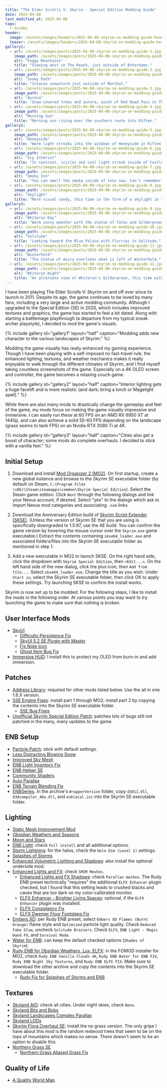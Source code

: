 ```yaml
---
title: "The Elder Scrolls V: Skyrim - Special Edition Modding Guide"
date: 2025-04-08
last_modified_at: 2025-04-08
tags:
  - Guides
header:
  image: /assets/images/headers/2025-04-08-skyrim-se-modding-guide-header.jpg
  teaser: /assets/images/headers/2025-04-08-skyrim-se-modding-guide-header.jpg
gallery1:
  - url: /assets/images/posts/2025-04-08-skyrim-se-modding-guide-1.jpg
    image_path: /assets/images/posts/2025-04-08-skyrim-se-modding-guide-1.jpg
    alt: "Foggy Mountains"
    title: "Viewing west in The Reach, just outside of Bthardamz."
  - url: /assets/images/posts/2025-04-08-skyrim-se-modding-guide-2.jpg
    image_path: /assets/images/posts/2025-04-08-skyrim-se-modding-guide-2.jpg
    alt: "Snowy Path"
    title: "Intense snowstorm just outside of Morthal."
  - url: /assets/images/posts/2025-04-08-skyrim-se-modding-guide-3.jpg
    image_path: /assets/images/posts/2025-04-08-skyrim-se-modding-guide-3.jpg
    alt: "Aurora"
    title: "Snow-covered trees and aurora, south of Red Road Pass in The Pale"
  - url: /assets/images/posts/2025-04-08-skyrim-se-modding-guide-4.jpg
    image_path: /assets/images/posts/2025-04-08-skyrim-se-modding-guide-4.jpg
    alt: "Morning Sun"
    title: "Morning sun rising over the southern route into Riften."
gallery2:
  - url: /assets/images/posts/2025-04-08-skyrim-se-modding-guide-5.jpg
    image_path: /assets/images/posts/2025-04-08-skyrim-se-modding-guide-5.jpg
    alt: "Honeyside"
    title: "Warm light streaks into the windows of Honeyside in Riften."
  - url: /assets/images/posts/2025-04-08-skyrim-se-modding-guide-6.jpg
    image_path: /assets/images/posts/2025-04-08-skyrim-se-modding-guide-6.jpg
    alt: "Icy Interior"
    title: "In contrast, icicles and cool light streak inside of Castle Volkihar."
  - url: /assets/images/posts/2025-04-08-skyrim-se-modding-guide-7.jpg
    image_path: /assets/images/posts/2025-04-08-skyrim-se-modding-guide-7.jpg
    alt: "Smoky Inn"
    title: "You can smell the smoke inside of inns now. Can't remember which one this one is.."
  - url: /assets/images/posts/2025-04-08-skyrim-se-modding-guide-8.jpg
    image_path: /assets/images/posts/2025-04-08-skyrim-se-modding-guide-8.jpg
    alt: "Skylight"
    title: "More visual candy, this time in the form of a skylight in the Chantry of Auri-El within the Forgotten Vale."
gallery3:
  - url: /assets/images/posts/2025-04-08-skyrim-se-modding-guide-9.jpg
    image_path: /assets/images/posts/2025-04-08-skyrim-se-modding-guide-9.jpg
    alt: "Whiterun Day"
    title: "Warm sunny weather with the statue of Talos and Gildergreen in Whiterun."
  - url: /assets/images/posts/2025-04-08-skyrim-se-modding-guide-10.jpg
    image_path: /assets/images/posts/2025-04-08-skyrim-se-modding-guide-10.jpg
    alt: "Solitude"
    title: "Looking toward the Blue Palace with flurries in Solitude."
  - url: /assets/images/posts/2025-04-08-skyrim-se-modding-guide-11.jpg
    image_path: /assets/images/posts/2025-04-08-skyrim-se-modding-guide-11.jpg
    alt: "Winterhold"
    title: "The Statue of Azura overlooks what is left of Winterhold."
  - url: /assets/images/posts/2025-04-08-skyrim-se-modding-guide-12.jpg
    image_path: /assets/images/posts/2025-04-08-skyrim-se-modding-guide-12.jpg
    alt: "Whiterun Night"
    title: "An alternate view of Whiterun's Gildergreen, this time with Dragonsreach and a night sky."
---
```


I have been playing The Elder Scrolls V: Skyrim on and off ever since its launch in 2011. Despite its age, the game continues to be loved by many fans, including a very large and active modding community. Although I upgraded to the Special Edition (SE) in 2020, which includes improved textures and graphics, the game has started to feel a bit dated. Along with starting a battlemage playthrough (a departure from my typical sneak archer playstyle), I decided to mod the game's visuals.

{% include gallery id="gallery1" layout="half" caption="Modding adds new character to the various landscapes of Skyrim." %}

Modding the game visually has really enhanced my gaming experience. Though I have been playing with a self-imposed no fast-travel rule, the enhanced lighting, textures, and weather mechanics makes it really enjoyable to walk through the different climates of Skyrim, and I find myself taking countless screenshots of the game. Especially on a 4K OLED screen and controller, the game becomes a relaxing couch game.

{% include gallery id="gallery2" layout="half" caption="Interior lighting gets a huge facelift and is more realistic (and dark; bring a torch or Magelight spell)." %}

While there are also many mods to drastically change the gameplay and feel of the game, my mods focus on making the game visually impressive and immersive. I can easily run these at 60 FPS on an AMD RX 6950 XT at 1440p, and can also achieve a solid 55-60 FPS depending on the landscape (grass seems to tank FPS) on an Nvidia RTX 3080 Ti at 4K.

{% include gallery id="gallery3" layout="half" caption="Cities also get a boost of character; some mods do complete overhauls. I decided to stick with a vanilla feel." %}

## Initial Setup

1. Download and install [Mod Organizer 2 (MO2)](https://github.com/ModOrganizer2/modorganizer/releases). On first startup, create a new global instance and browse to the Skyrim SE executable folder (by default on Steam, `C:\Program Files (x86)\Steam\steamapps\common\Skyrim Special Edition`). Select the Steam game edition. Click `Next` through the following dialogs and link your Nexus account, if desired. Select "yes" to the dialogs which ask to import Nexus mod categories and associating `.nxm` links.

2. Download the Anniversary Edition build of [Skyrim Script Extender (SKSE)](https://skse.silverlock.org/). (Unless the version of Skyrim SE that you are using is specifically downgraded to 1.5.97, use the AE build. You can confirm the game version by hovering the mouse cursor over the `Skyrim.exe` game executable.) Extract the contents containing `skse64_loader.exe` and associated folders/files into the Skyrim SE executable folder as mentioned in step 1.

3. Add a new executable in MO2 to launch SKSE. On the right hand side, click the dropdown with `Skyrim Special Edition`, then `<Edit...>`. On the left hand side of the new dialog, click the plus icon, then `Add from file...`. Select `skse64_loader.exe`. Change the title as you wish. Under `Start in`, select the Skyrim SE executable folder, then click OK to apply these settings. Try launching SKSE to confirm the install works.

Skyrim is now set up to be modded. For the following steps, I like to install the mods in the following order. At various points you may want to try launching the game to make sure that nothing is broken.

## User Interface Mods

* [SkyUI](https://www.nexusmods.com/skyrimspecialedition/mods/12604)
    * [Difficulty Persistence Fix](https://www.nexusmods.com/skyrimspecialedition/mods/106418)
    * [SkyUI 5.2 SE Plugin with Master](https://www.nexusmods.com/skyrimspecialedition/mods/67166)
    * [Fix Note Icon](https://www.nexusmods.com/skyrimspecialedition/mods/32561)
    * [Ghost Item Bug Fix](https://www.nexusmods.com/skyrimspecialedition/mods/49106)
* [Immersive HUD](https://www.nexusmods.com/skyrimspecialedition/mods/12440): I install this to protect my OLED from burn-in and add immersion.

## Patches

* [Address Library](https://www.nexusmods.com/skyrimspecialedition/mods/32444): required for other mods listed below. Use the all in one 1.6.X version.
* [SSE Engine Fixes](https://www.nexusmods.com/skyrimspecialedition/mods/17230): install part 1 through MO2; install part 2 by copying the contents into the Skyrim SE executable folder.
    * [SSE Bug FIxes](https://www.nexusmods.com/skyrimspecialedition/mods/33261)
* [Unofficial Skyrim Special Edition Patch](https://www.nexusmods.com/skyrimspecialedition/mods/266): patches lots of bugs still not patched in the many, many updates to the game.

## ENB Setup

* [Particle Patch](https://www.nexusmods.com/skyrimspecialedition/mods/65720): stick with default settings.
* [Less Distracting Blowing Snow](https://www.nexusmods.com/skyrimspecialedition/mods/36198)
* [Improved Sky Mesh](https://www.nexusmods.com/skyrimspecialedition/mods/58263)
* [ENB Light Inventory Fix](https://www.nexusmods.com/skyrimspecialedition/mods/66411)
* [ENB Helper SE](https://www.nexusmods.com/skyrimspecialedition/mods/23174)
* [Community Shaders](https://www.nexusmods.com/skyrimspecialedition/mods/86492)
* [Auto Parallax](https://www.nexusmods.com/skyrimspecialedition/mods/79473)
* [ENB Terrain Blending Fix](https://www.nexusmods.com/skyrimspecialedition/mods/140041)
* [ENBSeries](http://enbdev.com/download_mod_tesskyrimse.html). In the archive's `WrapperVersion` folder, copy `d3d11.dll`, `d3dcompiler_46e.dll`, and `enblocal.ini` into the Skyrim SE executable folder.

## Lighting

* [Static Mesh Improvement Mod](https://www.nexusmods.com/skyrimspecialedition/mods/659)
* [Obsidian Weathers and Seasons](https://www.nexusmods.com/skyrimspecialedition/mods/12125)
* [Moon and Stars](https://www.nexusmods.com/skyrimspecialedition/mods/73336)
* [ENB Light](https://www.nexusmods.com/skyrimspecialedition/mods/22574): check `Full install` and all additional options.
* [Storm Lightning](https://www.nexusmods.com/skyrimspecialedition/mods/29243): for the halos, check the `Halo Dim (Level 2)` settings.
* [Splashes of Storms](https://www.nexusmods.com/skyrimspecialedition/mods/72985)
* [Enhanced Volumetric Lighting and Shadows](https://www.nexusmods.com/skyrimspecialedition/mods/63725): also install the optional underside mod.
* [Enhanced Lights and FX](https://www.nexusmods.com/skyrimspecialedition/mods/2424): check `SMIM Meshes`.
    * [Enhanced Lights and FX Shadows](https://www.nexusmods.com/skyrimspecialedition/mods/63790): check `Parallax meshes`. The Rudy ENB preset technically "requires" the additional `ELFX Enhancer` plugin checked, but I found that this setting leads to crushed blacks and caves that are too dark on my color-calibrated monitor.
    * [ELFX Enhancer - Brighter Living Spaces](https://www.nexusmods.com/skyrimspecialedition/mods/46909): optional, if the `ELFX Enhancer` plugin was installed.
    * [ELFX Consistency Fix](https://www.nexusmods.com/skyrimspecialedition/mods/68962)
    * [ELFX Dwemer Floor Footsteps Fix](https://www.nexusmods.com/skyrimspecialedition/mods/27084)
* [Embers XD](https://www.nexusmods.com/skyrimspecialedition/mods/37085): per Rudy ENB preset, select `Embers XD Flames (Burnt Orange)` flame style and `Optimized` particle light quality. Check `Reduced Fake Glow`, uncheck `Solitude Braziers`. Check `ELFX`, `ENB Light - Magic Hand FX`, and `Survival Mode`.
* [Water for ENB](https://www.nexusmods.com/skyrimspecialedition/mods/37061): can keep the default checked options (`Shades of Skyrim`).
* [Rudy ENB for Obsidian Weathers, Lux, ELFX](https://www.nexusmods.com/skyrimspecialedition/mods/4796): in the FOMOD installer for MO2, check `Rudy ENB Vanilla Clouds 4K`, `Rudy ENB Water for ENB FIX`, `Rudy ENB Night Sky Textures`, and `Rudy ENB ELFX FIX`. Make sure to download the other archive and copy the contents into the Skyrim SE executable folder. 
    * [Rudy Fix for Splashes of Storms and ENB](https://www.nexusmods.com/skyrimspecialedition/mods/72985)

## Textures

* [Skyland AIO](https://www.nexusmods.com/skyrimspecialedition/mods/34179): check all cities. Under night skies, check `None`. 
* [Skyland Bits and Bobs](https://www.nexusmods.com/skyrimspecialedition/mods/95032)
* [Skyland Landscapes Complex Parallax](https://www.nexusmods.com/skyrimspecialedition/mods/86821)
* [Skyland LODs](https://www.nexusmods.com/skyrimspecialedition/mods/87412)
* [Skyrim Flora Overhaul SE](https://www.nexusmods.com/skyrimspecialedition/mods/2154): install the no grass version. The only gripe I have about this mod is the random redwood trees that seem to be on the tops of mountains which makes no sense. There doesn't seem to be an option to disable this.
* [Northern Grass SE](https://www.nexusmods.com/skyrimspecialedition/mods/25459) 
    * [Northern Grass Aliased Grass Fix](https://www.nexusmods.com/skyrimspecialedition/mods/38354)

## Quality of Life

* [A Quality World Map](https://www.nexusmods.com/skyrimspecialedition/mods/5804)
